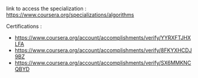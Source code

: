 link to access the specialization : https://www.coursera.org/specializations/algorithms

Certifications :

  - https://www.coursera.org/account/accomplishments/verify/YYRXFTJHXLFA
  - https://www.coursera.org/account/accomplishments/verify/8FKYXHCDJ9BZ
  - https://www.coursera.org/account/accomplishments/verify/SX6MMKNCQBYD
  
 
